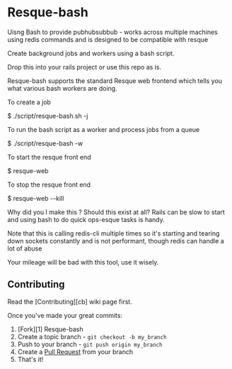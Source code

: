 Resque-bash
===========

Uisng Bash to provide pubhubsubbub - works across multiple machines using redis commands and is designed to be compatible with resque

Create background jobs and workers using a bash script.

Drop this into your rails project or use this repo as is.

Resque-bash supports the standard Resque web frontend which tells you what various bash workers are doing.

To create a job 

  $ ./script/resque-bash.sh -j

To run the bash script as a worker and process jobs from a queue

  $ ./script/resque-bash -w

To start the resque front end

  $ resque-web

To stop the resque front end

  $ resque-web --kill

Why did you I make this ? Should this exist at all? Rails can be slow to start and using bash to do quick ops-esque tasks is handy.

Note that this is calling redis-cli multiple times so it's starting and tearing down sockets constantly and is not performant, though redis can handle a lot of abuse

Your mileage will be bad with this tool, use it wisely.

<a name='section_Contributing'></a>
Contributing
------------

Read the [Contributing][cb] wiki page first.

Once you've made your great commits:

1. [Fork][1] Resque-bash
2. Create a topic branch - `git checkout -b my_branch`
3. Push to your branch - `git push origin my_branch`
4. Create a [Pull Request](https://help.github.com/pull-requests/) from your branch
5. That's it!
</a>
